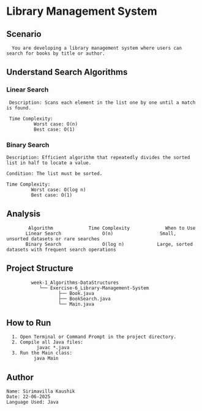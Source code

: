 # Library Management System
 ## Scenario
      You are developing a library management system where users can search for books by title or author.
## Understand Search Algorithms
  ### Linear Search
     Description: Scans each element in the list one by one until a match is found.
     
     Time Complexity:
              Worst case: O(n)
              Best case: O(1)
  ### Binary Search
    Description: Efficient algorithm that repeatedly divides the sorted list in half to locate a value.
    
    Condition: The list must be sorted.
    
    Time Complexity:
             Worst case: O(log n)
             Best case: O(1)

## Analysis
            Algorithm	          Time Complexity	          When to Use
           Linear Search	           O(n)               	Small, unsorted datasets or rare searches
           Binary Search	           O(log n)	           Large, sorted datasets with frequent search operations
             
## Project Structure
             week-1_Algorithms-DataStructures
                └── Exercise-6_Library-Management-System
                       ├── Book.java 
                       ├── BookSearch.java 
                       └── Main.java

## How to Run

      1. Open Terminal or Command Prompt in the project directory.
      2. Compile all Java files:
               javac *.java
      3. Run the Main class:
              java Main
## Author
    Name: Sirimavilla Kaushik
    Date: 22-06-2025
    Language Used: Java


  
